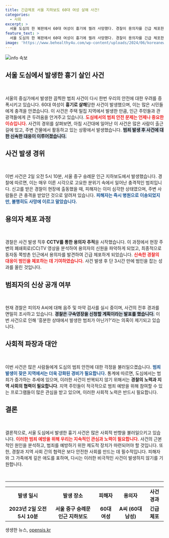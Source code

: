 ```yaml
---
title: 긴급체포 서울 지하보도 60대 여성 살해 사건!
categories:
  - 사회
excerpt: >
  서울 도심의 한 복판에서 60대 여성이 흉기에 찔려 사망했다. 경찰이 용의자를 긴급 체포한 가운데, 사건의 전말에 관심이 집중되고 있다. 이 충격적인 사건의 배경과 경위를 파헤친다!
feature_text: >
  서울 도심의 한 복판에서 60대 여성이 흉기에 찔려 사망했다. 경찰이 용의자를 긴급 체포한 가운데, 사건의 전말에 관심이 집중되고 있다. 이 충격적인 사건의 배경과 경위를 파헤친다!
image: 'https://www.behealthy4u.com/wp-content/uploads/2024/06/koreanews.jpg'
---
```


<p><img src="https://www.behealthy4u.com/wp-content/uploads/2024/06/koreanews.jpg" alt="info 속보" /></p>

<h2 data-ke-size="size26">서울 도심에서 발생한 흉기 살인 사건</h2>

<p data-ke-size="size16">&nbsp;</p> 

<p>서울의 중심가에서 발생한 끔찍한 범죄 사건이 다시 한번 우리의 안전에 대한 우려를 증폭시키고 있습니다. 60대 여성이 <strong>흉기로 살해</strong>당한 사건이 발생했으며, 이는 많은 시민들에게 충격을 안겼습니다. 이 사건은 주택 밀집 지역에서 발생한 만큼, 인근 주민들과 관광객들에게 큰 두려움을 안겨주고 있습니다. <b><span style="color: #ee2323;">도심에서의 범죄 안전 문제는 언제나 중요한 이슈입니다.</span></b> 사건의 경위를 살펴보면, 아침 시간대에 일어난 이 사건은 많은 사람이 출근길에 있고, 주변 건물에서 활동하고 있는 상황에서 발생했습니다. <b><span style="background-color: #21538527;">범죄 발생 후 사건에 대한 신속한 대응이 이루어졌습니다.</span></b></p>

<h2 data-ke-size="size26">사건 발생 경위</h2>

<p data-ke-size="size16">&nbsp;</p>

<p>이번 사건은 2일 오전 5시 10분, 서울 중구 숭례문 인근 지하보도에서 발생했습니다. 경찰에 따르면, 이는 매우 이른 시각으로 고요한 분위기 속에서 일어난 충격적인 범죄입니다. 신고를 받은 경찰이 현장에 출동했을 때, 피해자는 이미 심각한 상태였으며, 주변 사람들은 큰 충격을 받았던 것으로 알려져 있습니다. <b><span style="color: #1a5490;">피해자는 즉시 병원으로 이송되었지만, 불행히도 사망에 이르고 말았습니다.</span></b></p>

<h2 data-ke-size="size26">용의자 체포 과정</h2>

<p data-ke-size="size16">&nbsp;</p>

<p>경찰은 사건 발생 직후 <strong>CCTV를 통한 용의자 추적</strong>을 시작했습니다. 이 과정에서 현장 주변의 폐쇄회로(CC)TV 영상을 분석하여 용의자의 신원을 파악하게 되었고, 최종적으로 동자동 쪽방촌 인근에서 용의자를 발견하여 긴급 체포하게 되었습니다. <b><span style="color: #ee2323;">신속한 경찰의 대응이 범인을 체포하는 데 기여하였습니다.</span></b> 사건 발생 후 단 3시간 만에 범인을 잡는 성과를 올린 것입니다. </p>

<h2 data-ke-size="size26">범죄자의 신상 공개 여부</h2>

<p data-ke-size="size16">&nbsp;</p>

<p>현재 경찰은 피의자 A씨에 대해 음주 및 마약 검사를 실시 중이며, 사건의 전후 경과를 면밀히 조사하고 있습니다. <b><span style="background-color: #21538527;">경찰은 구속영장을 신청할 계획이라는 발표를 했습니다.</span></b> 이번 사건으로 인해 '흥분한 상태에서 발생한 범죄가 아닌가?'라는 의혹이 제기되고 있습니다.</p>

<h2 data-ke-size="size26">사회적 파장과 대안</h2>

<p data-ke-size="size16">&nbsp;</p>

<p>이번 사건은 많은 사람들에게 도심의 범죄 안전에 대한 걱정을 불러일으켰습니다. <b><span style="color: #1a5490;">범죄 발생이 잦은 지역에서는 더욱 강화된 경비가 필요합니다.</span></b> 통계에 따르면, 도심에서는 범죄가 증가하는 추세에 있으며, 이러한 사건이 반복되지 않기 위해서는 <strong>경찰의 노력과 지역 사회의 협력이 필요합니다</strong>. 지역 주민들이 적극적으로 범죄 예방을 위해 참여할 수 있는 프로그램들이 많은 관심을 받고 있으며, 이러한 사회적 노력은 반드시 필요합니다. </p>

<h2 data-ke-size="size26">결론</h2>

<p data-ke-size="size16">&nbsp;</p>

<p>결론적으로, 서울 도심에서 발생한 흉기 사건은 많은 사회적 반향을 불러일으키고 있습니다. <b><span style="color: #ee2323;">이러한 범죄 예방을 위해 우리는 지속적인 관심과 노력이 필요합니다.</span></b> 사건의 근본적인 원인을 분석하고, 범죄를 예방하기 위한 제도적 장치가 마련되어야 할 것입니다. 또한, 경찰과 지역 사회 간의 협력은 보다 안전한 사회를 만드는 데 필수적입니다. 피해자와 그 가족에게 깊은 애도를 표하며, 다시는 이러한 비극적인 사건이 발생하지 않기를 기원합니다.</p>

<p data-ke-size="size16">&nbsp;</p> 

<hr/>

<table style="width: 100%; border-collapse: collapse;">
    <tr>
        <td style="text-align: center; height: 17px;"><b>발생 일시</b></td>
        <td style="text-align: center; height: 17px;"><b>발생 장소</b></td>
        <td style="text-align: center; height: 17px;"><b>피해자</b></td>
        <td style="text-align: center; height: 17px;"><b>용의자</b></td>
        <td style="text-align: center; height: 17px;"><b>사건 경과</b></td>
    </tr>
    <tr>
        <td style="text-align: center; height: 17px;"><b>2023년 2일 오전 5시 10분</b></td>
        <td style="text-align: center; height: 17px;"><b>서울 중구 숭례문 인근 지하보도</b></td>
        <td style="text-align: center; height: 17px;"><b>60대 여성</b></td>
        <td style="text-align: center; height: 17px;"><b>A씨 (60대 남성)</b></td>
        <td style="text-align: center; height: 17px;"><b>긴급 체포</b></td>
    </tr>
</table>
생생한 뉴스, <a href="https://opensis.kr" rel="dofollow">opensis.kr</a>


